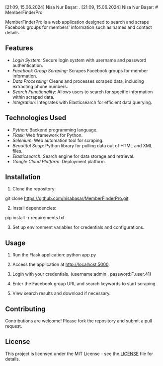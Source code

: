 [21:09, 15.06.2024] Nisa Nur Başar: .
[21:09, 15.06.2024] Nisa Nur Başar: # MemberFinderPro

MemberFinderPro is a web application designed to search and scrape Facebook groups for members' information such as names and contact details.

## Features

- *Login System:* Secure login system with username and password authentication.
- *Facebook Group Scraping:* Scrapes Facebook groups for member information.
- *Data Processing:* Cleans and processes scraped data, including extracting phone numbers.
- *Search Functionality:* Allows users to search for specific information within scraped data.
- *Integration:* Integrates with Elasticsearch for efficient data querying.

## Technologies Used

- *Python:* Backend programming language.
- *Flask:* Web framework for Python.
- *Selenium:* Web automation tool for scraping.
- *Beautiful Soup:* Python library for pulling data out of HTML and XML files.
- *Elasticsearch:* Search engine for data storage and retrieval.
- *Google Cloud Platform:* Deployment platform.

## Installation

1. Clone the repository:

git clone https://github.com/nisabasar/MemberFinderPro.git

2. Install dependencies:

pip install -r requirements.txt

3. Set up environment variables for credentials and configurations.

## Usage

1. Run the Flask application: python app.py

2. Access the application at [http://localhost:5000](http://localhost:5000).

3. Login with your credentials. (username:admin , password:F.user.41)

4. Enter the Facebook group URL and search keywords to start scraping.

5. View search results and download if necessary.

## Contributing

Contributions are welcome! Please fork the repository and submit a pull request.

## License

This project is licensed under the MIT License - see the [LICENSE](LICENSE) file for details.
